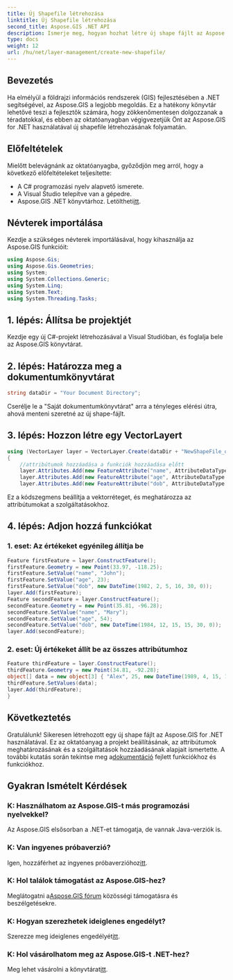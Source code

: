 ```yaml
---
title: Új Shapefile létrehozása
linktitle: Új Shapefile létrehozása
second_title: Aspose.GIS .NET API
description: Ismerje meg, hogyan hozhat létre új shape fájlt az Aspose.GIS for .NET használatával. Kövesse lépésről lépésre útmutatónkat, és szabadítsa fel a téradat-manipuláció erejét.
type: docs
weight: 12
url: /hu/net/layer-management/create-new-shapefile/
---
```

## Bevezetés
Ha elmélyül a földrajzi információs rendszerek (GIS) fejlesztésében a .NET segítségével, az Aspose.GIS a legjobb megoldás. Ez a hatékony könyvtár lehetővé teszi a fejlesztők számára, hogy zökkenőmentesen dolgozzanak a téradatokkal, és ebben az oktatóanyagban végigvezetjük Önt az Aspose.GIS for .NET használatával új shapefile létrehozásának folyamatán.
## Előfeltételek
Mielőtt belevágnánk az oktatóanyagba, győződjön meg arról, hogy a következő előfeltételeket teljesítette:
- A C# programozási nyelv alapvető ismerete.
- A Visual Studio telepítve van a gépedre.
-  Aspose.GIS .NET könyvtárhoz. Letöltheti[itt](https://releases.aspose.com/gis/net/).
## Névterek importálása
Kezdje a szükséges névterek importálásával, hogy kihasználja az Aspose.GIS funkcióit:
```csharp
using Aspose.Gis;
using Aspose.Gis.Geometries;
using System;
using System.Collections.Generic;
using System.Linq;
using System.Text;
using System.Threading.Tasks;
```
## 1. lépés: Állítsa be projektjét
Kezdje egy új C#-projekt létrehozásával a Visual Studióban, és foglalja bele az Aspose.GIS könyvtárat.
## 2. lépés: Határozza meg a dokumentumkönyvtárat
```csharp
string dataDir = "Your Document Directory";
```
Cserélje le a "Saját dokumentumkönyvtárat" arra a tényleges elérési útra, ahová menteni szeretné az új shape-fájlt.
## 3. lépés: Hozzon létre egy VectorLayert
```csharp
using (VectorLayer layer = VectorLayer.Create(dataDir + "NewShapeFile_out.shp", Drivers.Shapefile))
{
    //attribútumok hozzáadása a funkciók hozzáadása előtt
    layer.Attributes.Add(new FeatureAttribute("name", AttributeDataType.String));
    layer.Attributes.Add(new FeatureAttribute("age", AttributeDataType.Integer));
    layer.Attributes.Add(new FeatureAttribute("dob", AttributeDataType.DateTime));
```
Ez a kódszegmens beállítja a vektorréteget, és meghatározza az attribútumokat a szolgáltatásokhoz.
## 4. lépés: Adjon hozzá funkciókat
### 1. eset: Az értékeket egyénileg állítja be
```csharp
Feature firstFeature = layer.ConstructFeature();
firstFeature.Geometry = new Point(33.97, -118.25);
firstFeature.SetValue("name", "John");
firstFeature.SetValue("age", 23);
firstFeature.SetValue("dob", new DateTime(1982, 2, 5, 16, 30, 0));
layer.Add(firstFeature);
Feature secondFeature = layer.ConstructFeature();
secondFeature.Geometry = new Point(35.81, -96.28);
secondFeature.SetValue("name", "Mary");
secondFeature.SetValue("age", 54);
secondFeature.SetValue("dob", new DateTime(1984, 12, 15, 15, 30, 0));
layer.Add(secondFeature);
```
### 2. eset: Új értékeket állít be az összes attribútumhoz
```csharp
Feature thirdFeature = layer.ConstructFeature();
thirdFeature.Geometry = new Point(34.81, -92.28);
object[] data = new object[3] { "Alex", 25, new DateTime(1989, 4, 15, 15, 30, 0) };
thirdFeature.SetValues(data);
layer.Add(thirdFeature);
}
```
## Következtetés
 Gratulálunk! Sikeresen létrehozott egy új shape fájlt az Aspose.GIS for .NET használatával. Ez az oktatóanyag a projekt beállításának, az attribútumok meghatározásának és a szolgáltatások hozzáadásának alapjait ismertette. A további kutatás során tekintse meg a[dokumentáció](https://reference.aspose.com/gis/net/) fejlett funkciókhoz és funkciókhoz.
## Gyakran Ismételt Kérdések
### K: Használhatom az Aspose.GIS-t más programozási nyelvekkel?
Az Aspose.GIS elsősorban a .NET-et támogatja, de vannak Java-verziók is.
### K: Van ingyenes próbaverzió?
 Igen, hozzáférhet az ingyenes próbaverzióhoz[itt](https://releases.aspose.com/).
### K: Hol találok támogatást az Aspose.GIS-hez?
 Meglátogatni a[Aspose.GIS fórum](https://forum.aspose.com/c/gis/33) közösségi támogatásra és beszélgetésekre.
### K: Hogyan szerezhetek ideiglenes engedélyt?
 Szerezze meg ideiglenes engedélyét[itt](https://purchase.aspose.com/temporary-license/).
### K: Hol vásárolhatom meg az Aspose.GIS-t .NET-hez?
 Meg lehet vásárolni a könyvtárat[itt](https://purchase.aspose.com/buy).